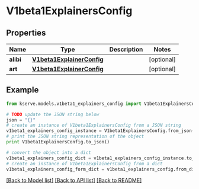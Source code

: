 # V1beta1ExplainersConfig


## Properties

Name | Type | Description | Notes
------------ | ------------- | ------------- | -------------
**alibi** | [**V1beta1ExplainerConfig**](V1beta1ExplainerConfig.md) |  | [optional] 
**art** | [**V1beta1ExplainerConfig**](V1beta1ExplainerConfig.md) |  | [optional] 

## Example

```python
from kserve.models.v1beta1_explainers_config import V1beta1ExplainersConfig

# TODO update the JSON string below
json = "{}"
# create an instance of V1beta1ExplainersConfig from a JSON string
v1beta1_explainers_config_instance = V1beta1ExplainersConfig.from_json(json)
# print the JSON string representation of the object
print V1beta1ExplainersConfig.to_json()

# convert the object into a dict
v1beta1_explainers_config_dict = v1beta1_explainers_config_instance.to_dict()
# create an instance of V1beta1ExplainersConfig from a dict
v1beta1_explainers_config_form_dict = v1beta1_explainers_config.from_dict(v1beta1_explainers_config_dict)
```
[[Back to Model list]](../README.md#documentation-for-models) [[Back to API list]](../README.md#documentation-for-api-endpoints) [[Back to README]](../README.md)


